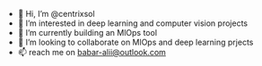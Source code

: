 - 👋 Hi, I’m @centrixsol
- 👀 I’m interested in deep learning and computer vision projects
- 🌱 I’m currently building an MlOps tool
- 💞️ I’m looking to collaborate on MlOps and deep learning prjects
- 📫 reach me on babar-alii@outlook.com 

<!---
centrixsol/centrixsol is a ✨ special ✨ repository because its `README.md` (this file) appears on your GitHub profile.
You can click the Preview link to take a look at your changes.
--->

